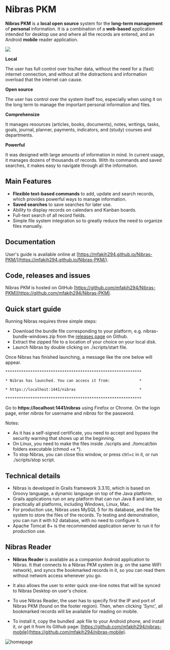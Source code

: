 # Nibras PKM

**Nibras PKM** is a __local open source__ system for the __long-term management__ of __personal__ information. It is a combination of a __web-based__ application intended for desktop use and where all the records are entered, and an Android __mobile__ reader application.

![](https://raw.githubusercontent.com/mfakih294/Nibras-PKM/master/docs/images/screenshot.jpg)


**Local**

The user has full control over his/her data, without the need for a (fast) internet connection, and without all the distractions and information overload that the internet can cause.

**Open source**

The user has control over the system itself too, especially when using it on the long term to manage the important personal information and files.

**Comprehensize**

It manages resources (articles, books, documents), notes, writings, tasks, goals, journal, planner, payments, indicators, and (study) courses and departments.

**Powerful**

It was designed with large amounts of information in mind. In current usage, it manages dozens of thousands of records. With its commands and saved searches, it makes easy to navigate through all the information.

## Main Features

* **Flexible text-based commands** to add, update and search records, which provides powerful ways to manage information.
* **Saved searches** to save searches for later use.
* Ability to display records on calendars and Kanban boards.
* Full-text search of all record fields.
* Simple file system integration so to greatly reduce the need to organize files manually.

## Documentation

User's guide is available online at [https://mfakih294.github.io/Nibras-PKM/](https://mfakih294.github.io/Nibras-PKM/).

## Code, releases and issues

Nibras PKM is hosted on GitHub [https://github.com/mfakih294/Nibras-PKM](https://github.com/mfakih294/Nibras-PKM).

## Quick start guide

Running Nibras requires three simple steps:

- Download the bundle file corresponding to your platform, e.g. nibras-bundle-windows.zip from the [releases page](https://github.com/mfakih294/Nibras-PKM/releases) on Github.
- Extract the zipped file to a location of your choice on your local disk.
- Launch Nibras by double clicking on ./scripts/start file.

Once Nibras has finished launching, a message like the one below will appear.

`************************************************************`

`* Nibras has launched. You can access it from:             *`

`* https://localhost:1441/nibras                            *`

`************************************************************`

Go to **https://localhost:1441/nibras** using Firefox or Chrome. On the login page, enter *nibras* for username and *nibras* for the password.

Notes: 
- As it has a self-signed certificate, you need to accept and bypass the security warning that shows up at the beginning.
- On Linux, you need to make the files inside ./scripts and ./tomcat/bin folders executable (chmod +x *).
- To stop Nibras, you can close this window, or press ctrl+c in it, or run ./scripts/stop script.

## Technical details

* Nibras is developed in Grails framework 3.3.10, which is based on Groovy language, a dynamic language on top of the Java platform.
* Grails applications run on any platform that can run Java 8 and later, so practically all platforms, including Windows, Linux, Mac.
* For production use, Nibras uses MySQL 5 for its database, and the file system to store the files of the records. To testing and demonstration, you can run it with h2 database, with no need to configure it.
* Apache Tomcat 8+ is the recommended application server to run it for production use.


## Nibras Reader


* **Nibras Reader** is available as a companion Android application to Nibras. It that connects to a Nibras PKM system (e.g. on the same WIFI network), and syncs the bookmarked records in it, so you can read them without network access whenever you go.

* It  also allows the user to enter quick one-line notes that will be synced to Nibras Desktop on user's choice.

* To use Nibras Reader, the user has to specify first the IP and port of Nibras PKM (found on the footer region). Then, when clicking 'Sync', all bookmarked records will be available for reading on mobile.

* To install it, copy the bundled .apk file to your Android phone, and install it, or get it from its Github page: [https://github.com/mfakih294/nibras-mobile](https://github.com/mfakih294/nibras-mobile).

![homepage](./images/nibras-mobile-homepage.jpg)

